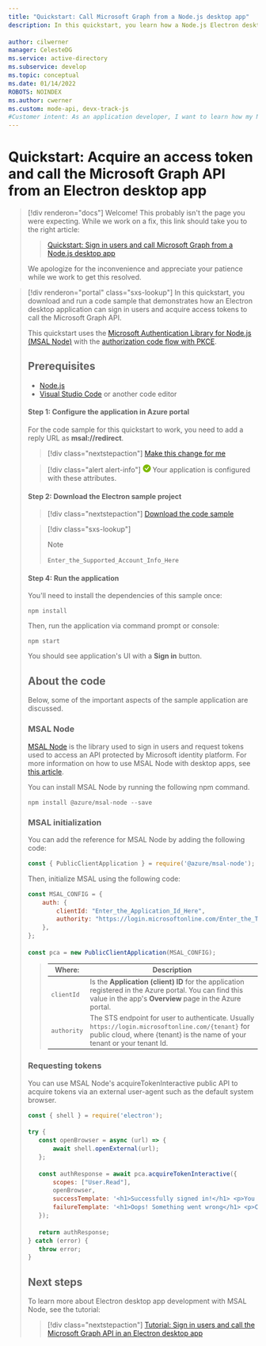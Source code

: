 ```yaml
---
title: "Quickstart: Call Microsoft Graph from a Node.js desktop app"
description: In this quickstart, you learn how a Node.js Electron desktop application can sign-in users and get an access token to call an API protected by a Microsoft identity platform endpoint

author: cilwerner
manager: CelesteDG
ms.service: active-directory
ms.subservice: develop
ms.topic: conceptual
ms.date: 01/14/2022
ROBOTS: NOINDEX
ms.author: cwerner
ms.custom: mode-api, devx-track-js
#Customer intent: As an application developer, I want to learn how my Node.js Electron desktop application can get an access token and call an API that's protected by a Microsoft identity platform endpoint.
---
```


# Quickstart: Acquire an access token and call the Microsoft Graph API from an Electron desktop app

> [!div renderon="docs"]
> Welcome! This probably isn't the page you were expecting. While we work on a fix, this link should take you to the right article:
>
> > [Quickstart: Sign in users and call Microsoft Graph from a Node.js desktop app](quickstart-desktop-app-nodejs-electron-sign-in.md)
> 
> We apologize for the inconvenience and appreciate your patience while we work to get this resolved.

> [!div renderon="portal" class="sxs-lookup"]
> In this quickstart, you download and run a code sample that demonstrates how an Electron desktop application can sign in users and acquire access tokens to call the Microsoft Graph API.
> 
> This quickstart uses the [Microsoft Authentication Library for Node.js (MSAL Node)](https://github.com/AzureAD/microsoft-authentication-library-for-js/tree/dev/lib/msal-node) with the [authorization code flow with PKCE](v2-oauth2-auth-code-flow.md).
> 
> ## Prerequisites
> 
> * [Node.js](https://nodejs.org/en/download/)
> * [Visual Studio Code](https://code.visualstudio.com/download) or another code editor
> 
> #### Step 1: Configure the application in Azure portal
> For the code sample for this quickstart to work, you need to add a reply URL as **msal://redirect**.
> > [!div class="nextstepaction"]
> > [Make this change for me]()
> 
> > [!div class="alert alert-info"]
> > ![Already configured](media/quickstart-v2-windows-desktop/green-check.png) Your application is configured with these attributes.
> 
> #### Step 2: Download the Electron sample project
> 
> > [!div  class="nextstepaction"]
> > [Download the code sample](https://github.com/azure-samples/ms-identity-javascript-nodejs-desktop/archive/main.zip)
> 
> > [!div class="sxs-lookup"]
> > > [!NOTE]
> > > `Enter_the_Supported_Account_Info_Here`
> 
> #### Step 4: Run the application
> 
> You'll need to install the dependencies of this sample once:
> 
> ```console
> npm install
> ```
> 
> Then, run the application via command prompt or console:
> 
> ```console
> npm start
> ```
> 
> You should see application's UI with a **Sign in** button.
> 
> ## About the code
> 
> Below, some of the important aspects of the sample application are discussed.
> 
> ### MSAL Node
> 
> [MSAL Node](https://github.com/AzureAD/microsoft-authentication-library-for-js/tree/dev/lib/msal-node) is the library used to sign in users and request tokens used to access an API protected by Microsoft identity platform. For more information on how to use MSAL Node with desktop apps, see [this article](scenario-desktop-overview.md).
> 
> You can install MSAL Node by running the following npm command.
> 
> ```console
> npm install @azure/msal-node --save
> ```
> 
> ### MSAL initialization
> 
> You can add the reference for MSAL Node by adding the following code:
> 
> ```javascript
> const { PublicClientApplication } = require('@azure/msal-node');
> ```
> 
> Then, initialize MSAL using the following code:
> 
> ```javascript
> const MSAL_CONFIG = {
>     auth: {
>         clientId: "Enter_the_Application_Id_Here",
>         authority: "https://login.microsoftonline.com/Enter_the_Tenant_Id_Here",
>     },
> };
> 
> const pca = new PublicClientApplication(MSAL_CONFIG);
> ```
> 
> > | Where: |Description |
> > |---------|---------|
> > | `clientId` | Is the **Application (client) ID** for the application registered in the Azure portal. You can find this value in the app's **Overview** page in the Azure portal. |
> > | `authority`    | The STS endpoint for user to authenticate. Usually `https://login.microsoftonline.com/{tenant}` for public cloud, where {tenant} is the name of your tenant or your tenant Id.|
> 
> ### Requesting tokens
> 
> You can use MSAL Node's acquireTokenInteractive public API to acquire tokens via an external user-agent such as the default system browser.
> 
> ```javascript
> const { shell } = require('electron');
>
> try {
>    const openBrowser = async (url) => {
>        await shell.openExternal(url);
>    };
>
>    const authResponse = await pca.acquireTokenInteractive({
>        scopes: ["User.Read"],
>        openBrowser,
>        successTemplate: '<h1>Successfully signed in!</h1> <p>You can close this window now.</p>',
>        failureTemplate: '<h1>Oops! Something went wrong</h1> <p>Check the console for more information.</p>',
>    });
>
>    return authResponse;
> } catch (error) {
>    throw error;
> }
> ```
>
> 
> ## Next steps
> 
> To learn more about Electron desktop app development with MSAL Node, see the tutorial:
> 
> > [!div class="nextstepaction"]
> > [Tutorial: Sign in users and call the Microsoft Graph API in an Electron desktop app](tutorial-v2-nodejs-desktop.md)
